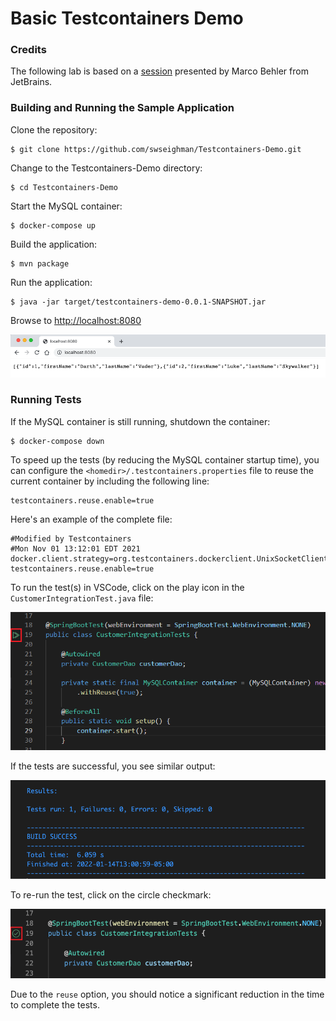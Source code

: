 # Basic Testcontainers Demo

### Credits

The following lab is based on a [session](https://www.youtube.com/watch?v=v3eQCIWLYOw&t=2903s) presented by Marco Behler from JetBrains.


### Building and Running the Sample Application

Clone the repository:

```
$ git clone https://github.com/swseighman/Testcontainers-Demo.git
```

Change to the Testcontainers-Demo directory:

```
$ cd Testcontainers-Demo
```

Start the MySQL container:

```
$ docker-compose up
```

Build the application:

```
$ mvn package
```

Run the application:

```
$ java -jar target/testcontainers-demo-0.0.1-SNAPSHOT.jar
```

Browse to [http://localhost:8080](http://localhost:8080)

![](images/screenshot.png)

### Running Tests

If the MySQL container is still running, shutdown the container:

```
$ docker-compose down
```

To speed up the tests (by reducing the MySQL container startup time), you can configure the `<homedir>/.testcontainers.properties` file to reuse the current container by including the following line:

```
testcontainers.reuse.enable=true
```

Here's an example of the complete file:

```
#Modified by Testcontainers
#Mon Nov 01 13:12:01 EDT 2021
docker.client.strategy=org.testcontainers.dockerclient.UnixSocketClientProviderStrategy
testcontainers.reuse.enable=true
```

To run the test(s) in VSCode, click on the play icon in the `CustomerIntegrationTest.java` file:

![](images/test-1.png)

If the tests are successful, you see similar output:

![](images/test-3.png)

To re-run the test, click on the circle checkmark:

![](images/test-2.png)

Due to the `reuse` option, you should notice a significant reduction in the time to complete the tests. 





